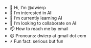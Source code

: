 - 👋 Hi, I’m @dwierp
- 👀 I’m interested in AI
- 🌱 I’m currently learning AI
- 💞️ I’m looking to collaborate on AI
- 📫 How to reach me by email
- 😄 Pronouns: dwierp at gmail dot com
- ⚡ Fun fact: serious but fun

<!---
dwierp/dwierp is a ✨ special ✨ repository because its `README.md` (this file) appears on your GitHub profile.
You can click the Preview link to take a look at your changes.
--->
